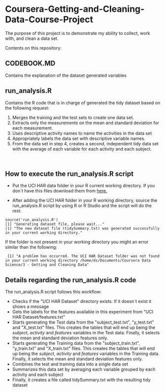 # Coursera-Getting-and-Cleaning-Data-Course-Project
The purpose of this project is to demonstrate my ability to collect, work with, and clean a data set.

Contents on this repository:


## CODEBOOK.MD
Contains the explanation of the dataset generated variables


## run_analysis.R
Contains the R code that is in charge of generated the tidy dataset based on the following request:
1) Merges the training and the test sets to create one data set.  
2) Extracts only the measurements on the mean and standard deviation for each measurement.  
3) Uses descriptive activity names to name the activities in the data set  
4) Appropriately labels the data set with descriptive variable names.  
5) From the data set in step 4, creates a second, independent tidy data set with the average of each variable for each activity and each subject.  
</br>


## How to execute the run_analysis.R script
* Put the UCI HAR data folder in your R current working directory. If you don´t have this files download them from [here.](https://www.coursera.org/learn/data-cleaning/peer/FIZtT/getting-and-cleaning-data-course-project)

* After adding the UCI HAR folder in your R working directory, source the run_analysis.R script by using R or R Studio and the script will do the rest. 

`source('run_analysis.R')`  
`[1] "Generating dataset file, please wait..."`  
`[1] "The new dataset file (tidySummary.txt) was generated successfully in your current working directory."`

If the folder is not present in your working directory you might an error similar than the following:

` [1] "A problem has occurred. The UCI HAR Dataset folder was not found in your current working directory /home/ds/Documents/Coursera Data Science/3 - Getting and Cleaning Data"`


## Details regarding the run_analysis.R code
The run_analysis.R script follows this workflow:

* Checks if the "UCI HAR Dataset" directory exists. If it doesn´t exist it shows a message
* Gets the labels for the features available in this experiment from "UCI HAR Dataset/features.txt"
* Starts generating the Test data from the "subject_test.txt", "y_test.txt" and "X_test.txt" files. This creates the tables that will end up being the *subject*, *activity* and *features* variables in the Test data. Finally, it selects the mean and standard deviation features only.
* Starts generating the Training data from the "subject_train.txt", "y_train.txt" and "X_train.txt" files. This creates the tables that will end up being the *subject*, *activity* and *features* variables in the Training data. Finally, it selects the mean and standard deviation features only.
* Combines the test and training data into a single data set
* Summarizes this data set by averaging each variable grouped by each activity and each subject
* Finally, it creates a file called tidySummary.txt with the resulting tidy dataset

